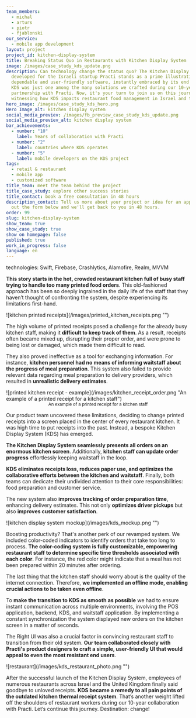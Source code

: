 ```yaml
---
team_members:
  - michal
  - arturs
  - piotr
  - fjablonski
our_service:
  - mobile app development
layout: project
project_id: kitchen-display-system
title: Breaking Status Quo in Restaurants with Kitchen Display System
image: /images/case_study_kds_update.png
description: Can technology change the status quo? The Kitchen Display System
  developed for the Israeli startup Practi stands as a prime illustration of
  dependable and user-friendly software, instantly embraced by its end users.
  KDS was just one among the many solutions we crafted during our 10-year
  partnership with Practi. Now, it's your turn to join us on this journey,
  witnessing how KDS impacts restaurant food management in Israel and the UK.
hero_image: /images/case_study_kds_hero.png
Hero Image_alt: kitchen display system
social_media_previev: /images/fb_preview_case_study_kds_update.png
social_media_previev_alt: kitchen display system
bar_achievements:
  - number: "10"
    label: Years of collaboration with Practi
  - number: "2"
    label: countries where KDS operates
  - number: "5"
    label: mobile developers on the KDS project
tags:
  - retail & restaurant
  - mobile app
  - customized software
title_team: meet the team behind the project
title_case_study: explore other success stories
title_contact: book a free consultation in 48 hours
description_contact: Tell us more about your project or idea for an app. Fill
  out the form below and we'll get back to you in 48 hours.
order: 99
slug: kitchen-display-system
show_team: true
show_case_study: true
show on homepage: false
published: true
work_in_progress: false
language: en
---
```

<TitleWithIcon sectionTitle="technologies" titleIcon="/images/skills.svg" titleIconAlt="technologies" />

<Gallery images='[{"src":"/images/swift_icon_stack.svg","alt":"Swift"},{"src":"/images/firebase_logo_stack_new.svg","alt":"Firebase"},{"src":"/images/alamofire.svg","alt":"Alamofire"},{"src":"/images/realm_stack_logo.svg","alt":"Realm"}]' />

technologies: Swift, Firebase, Crashlytics, Alamofire, Realm, MVVM

<TitleWithIcon sectionTitle="problem: ineffective kitchen receipt printing system" titleIcon="/images/icon_title_about.svg" titleIconAlt="problem" />

**This story starts in the hot, crowded restaurant kitchen full of busy staff trying to handle too many printed food orders**. This old-fashioned approach has been so deeply ingrained in the daily life of the staff that they haven’t thought of confronting the system, despite experiencing its limitations first-hand.

<div className="image">![kitchen printed receipts](/images/printed_kitchen_receipts.png "")</div>

The high volume of printed receipts posed a challenge for the already busy kitchen staff, making it **difficult to keep track of them**. As a result, receipts often became mixed up, disrupting their proper order, and were prone to being lost or damaged, which made them difficult to read. 

They also proved ineffective as a tool for exchanging information. For instance, **kitchen personnel had no means of informing waitstaff about the progress of meal preparation**. This system also failed to provide relevant data regarding meal preparation to delivery providers, which resulted in **unrealistic delivery estimates**.

<div className="image">![printed kitchen receipt - example](/images/kitchen_receipt_order.png "An example of a printed receipt for a kitchen staff")</div>

<center> <sub> An example of a printed receipt for a kitchen staff </sub> </center>

Our product team uncovered these limitations, deciding to change printed receipts into a screen placed in the center of every restaurant kitchen. It was high time to put receipts into the past. Instead, a bespoke Kitchen Display System (KDS) has emerged.

<TitleWithIcon sectionTitle="the solution: digitalized kitchen receipts" titleIcon="/images/gearwheel.svg" titleIconAlt="the solution:" />

**The Kitchen Display System seamlessly presents all orders on an enormous kitchen screen**. Additionally, **kitchen staff can update order progress** effortlessly keeping waitstaff in the loop. 

**KDS eliminates receipts loss, reduces paper use, and optimizes the collaborative efforts between the kitchen and waitstaff**. Finally, both teams can dedicate their undivided attention to their core responsibilities: food preparation and customer service. 

The new system also **improves tracking of order preparation time**, enhancing delivery estimates. This not only **optimizes driver pickups** but also **improves customer satisfaction**.

<div className="image">![kitchen display system mockup](/images/kds_mockup.png "")</div>

Boosting productivity? That's another perk of our revamped system. We included color-coded indicators to identify orders that take too long to process. **The color-coding system is fully customizable, empowering restaurant staff to determine specific time thresholds associated with each color**. For instance, the red color might indicate that a meal has not been prepared within 20 minutes after ordering.

<TitleWithIcon sectionTitle="challenge: instant communication across multiple applications" titleIcon="/images/gearwheel.svg" titleIconAlt="challenge" />

The last thing that the kitchen staff should worry about is the quality of the internet connection. Therefore, **we implemented an offline mode, enabling crucial actions to be taken even offline**.

To **make the transition to KDS as smooth as possible** we had to ensure instant communication across multiple environments, involving the POS application, backend, KDS, and waitstaff application. By implementing a constant synchronization the system displayed new orders on the kitchen screen in a matter of seconds.

The Right UI was also a crucial factor in convincing restaurant staff to transition from their old system. **Our team collaborated closely with Practi's product designers to craft a simple, user-friendly UI that would appeal to even the most resistant end users**.

<div className="image">![restaurant](/images/kds_restaurant_photo.png "")</div>

<TitleWithIcon sectionTitle="the results: successful launch across Israel and the UK" titleIcon="/images/icon_result_svg.svg" titleIconAlt="the results of the collaboration" />

After the successful launch of the Kitchen Display System, employees of numerous restaurants across Israel and the United Kingdom finally said goodbye to unloved receipts. **KDS became a remedy to all pain points of the outdated kitchen thermal receipt system**. That’s another weight lifted off the shoulders of restaurant workers during our 10-year collaboration with Practi. Let’s continue this journey. Destination: change!